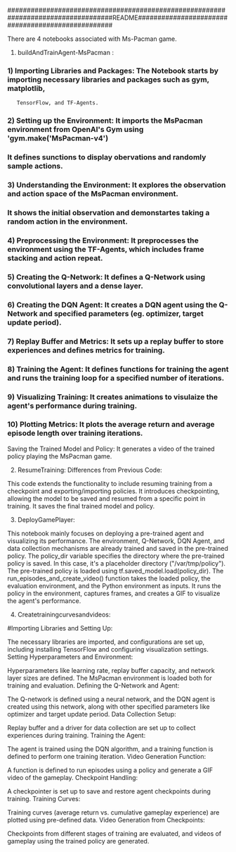 ###################################################################################README##################################################


There are 4 notebooks associated with Ms-Pacman game. 

1) buildAndTrainAgent-MsPacman : 

### 1) Importing Libraries and Packages: The Notebook starts by importing necessary libraries and packages such as gym, matplotlib, 
	   TensorFlow, and TF-Agents.

### 2) Setting up the Environment: It imports the MsPacman environment from OpenAI's Gym using 'gym.make('MsPacman-v4')
###    It defines sunctions to display obervations and randomly sample actions. 

### 3) Understanding the Environment: It explores the observation and action space of the MsPacman environment. 
### 								  It shows the initial observation and demonstartes taking a random action in the environment. 

### 4) Preprocessing the Environment: It preprocesses the environment using the TF-Agents, which includes frame stacking and action repeat. 

### 5) Creating the Q-Network: It defines a Q-Network using convolutional layers and a dense layer. 

### 6) Creating the DQN Agent: It creates a DQN agent using the Q-Network and specified parameters (eg. optimizer, target update period). 

### 7) Replay Buffer and Metrics: It sets up a replay buffer to store experiences and defines metrics for training. 

### 8) Training the Agent: It defines functions for training the agent and runs the training loop for a specified number of iterations. 

### 9) Visualizing Training: It creates animations to visulaize the agent's performance during training. 

### 10) Plotting Metrics: It plots the average return and average episode length over training iterations. 

Saving the Trained Model and Policy: 
It generates a video of the trained policy playing the MsPacman game. 

2) ResumeTraining: 
   Differences from Previous Code:

This code extends the functionality to include resuming training from a checkpoint and exporting/importing policies.
It introduces checkpointing, allowing the model to be saved and resumed from a specific point in training.
It saves the final trained model and policy.
								
3) DeployGamePlayer: 
   
This notebook mainly focuses on deploying a pre-trained agent and visualizing its performance. 
The environment, Q-Network, DQN Agent, and data collection mechanisms are already trained and saved in the pre-trained policy.
The policy_dir variable specifies the directory where the pre-trained policy is saved. In this case, it's a placeholder directory ("/var/tmp/policy").
The pre-trained policy is loaded using tf.saved_model.load(policy_dir).
The run_episodes_and_create_video() function takes the loaded policy, the evaluation environment, and the Python environment as inputs.
It runs the policy in the environment, captures frames, and creates a GIF to visualize the agent's performance.

4) Createtrainingcurvesandvideos: 

#Importing Libraries and Setting Up:

The necessary libraries are imported, and configurations are set up, including installing TensorFlow and configuring visualization settings.
Setting Hyperparameters and Environment:

Hyperparameters like learning rate, replay buffer capacity, and network layer sizes are defined. The MsPacman environment is loaded both for training and evaluation.
Defining the Q-Network and Agent:

The Q-network is defined using a neural network, and the DQN agent is created using this network, along with other specified parameters like optimizer and target update period.
Data Collection Setup:

Replay buffer and a driver for data collection are set up to collect experiences during training.
Training the Agent:

The agent is trained using the DQN algorithm, and a training function is defined to perform one training iteration.
Video Generation Function:

A function is defined to run episodes using a policy and generate a GIF video of the gameplay.
Checkpoint Handling:

A checkpointer is set up to save and restore agent checkpoints during training.
Training Curves:

Training curves (average return vs. cumulative gameplay experience) are plotted using pre-defined data.
Video Generation from Checkpoints:

Checkpoints from different stages of training are evaluated, and videos of gameplay using the trained policy are generated.
